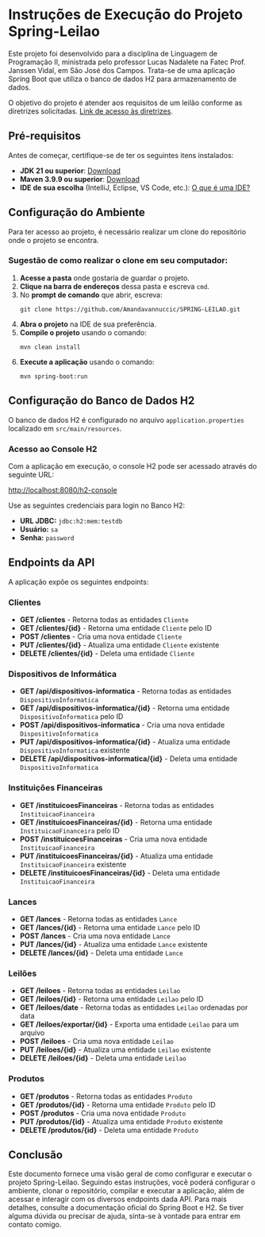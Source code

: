 <h1>Instruções de Execução do Projeto Spring-Leilao</h1>

<p>Este projeto foi desenvolvido para a disciplina de Linguagem de Programação II, ministrada pelo professor Lucas Nadalete na Fatec Prof. Janssen Vidal, em São José dos Campos. Trata-se de uma aplicação Spring Boot que utiliza o banco de dados H2 para armazenamento de dados.</p>

<p>O objetivo do projeto é atender aos requisitos de um leilão conforme as diretrizes solicitadas. <a href="https://github.com/Amandavannuccic/SPRING-LEILAO/blob/main/Diretiz%20de%20projeto%20-%20Spring-Leilao%202024.pdf">Link de acesso às diretrizes</a>.</p>

<h2>Pré-requisitos</h2>

<p>Antes de começar, certifique-se de ter os seguintes itens instalados:</p>
<ul>
  <li><strong>JDK 21 ou superior</strong>: <a href="https://www.oracle.com/br/java/technologies/downloads/">Download</a></li>
  <li><strong>Maven 3.9.9 ou superior</strong>: <a href="https://maven.apache.org/download.cgi">Download</a></li>
  <li><strong>IDE de sua escolha</strong> (IntelliJ, Eclipse, VS Code, etc.): <a href="https://programae.org.br/cursoprogramacao/glossario/o-que-e-ide-em-programacao/">O que é uma IDE?</a></li>
</ul>

<h2>Configuração do Ambiente</h2>

<p>Para ter acesso ao projeto, é necessário realizar um clone do repositório onde o projeto se encontra.</p>

<h3>Sugestão de como realizar o clone em seu computador:</h3>
<ol>
  <li><strong>Acesse a pasta</strong> onde gostaria de guardar o projeto.</li>
  <li><strong>Clique na barra de endereços</strong> dessa pasta e escreva <code>cmd</code>.</li>
  <li>No <strong>prompt de comando</strong> que abrir, escreva:
    <pre><code>git clone https://github.com/Amandavannuccic/SPRING-LEILAO.git</code></pre>
  </li>
  <li><strong>Abra o projeto</strong> na IDE de sua preferência.</li>
  <li><strong>Compile o projeto</strong> usando o comando:
    <pre><code>mvn clean install</code></pre>
  </li>
  <li><strong>Execute a aplicação</strong> usando o comando:
    <pre><code>mvn spring-boot:run</code></pre>
  </li>
</ol>

<h2>Configuração do Banco de Dados H2</h2>

<p>O banco de dados H2 é configurado no arquivo <code>application.properties</code> localizado em <code>src/main/resources</code>.</p>

<h3>Acesso ao Console H2</h3>

<p>Com a aplicação em execução, o console H2 pode ser acessado através do seguinte URL:</p>
<p><a href="http://localhost:8080/h2-console">http://localhost:8080/h2-console</a></p>

<p>Use as seguintes credenciais para login no Banco H2:</p>
<ul>
  <li><strong>URL JDBC:</strong> <code>jdbc:h2:mem:testdb</code></li>
  <li><strong>Usuário:</strong> <code>sa</code></li>
  <li><strong>Senha:</strong> <code>password</code></li>
</ul>

<h2>Endpoints da API</h2>

<p>A aplicação expõe os seguintes endpoints:</p>

<h3>Clientes</h3>
<ul>
  <li><strong>GET /clientes</strong> - Retorna todas as entidades <code>Cliente</code></li>
  <li><strong>GET /clientes/{id}</strong> - Retorna uma entidade <code>Cliente</code> pelo ID</li>
  <li><strong>POST /clientes</strong> - Cria uma nova entidade <code>Cliente</code></li>
  <li><strong>PUT /clientes/{id}</strong> - Atualiza uma entidade <code>Cliente</code> existente</li>
  <li><strong>DELETE /clientes/{id}</strong> - Deleta uma entidade <code>Cliente</code></li>
</ul>

<h3>Dispositivos de Informática</h3>
<ul>
  <li><strong>GET /api/dispositivos-informatica</strong> - Retorna todas as entidades <code>DispositivoInformatica</code></li>
  <li><strong>GET /api/dispositivos-informatica/{id}</strong> - Retorna uma entidade <code>DispositivoInformatica</code> pelo ID</li>
  <li><strong>POST /api/dispositivos-informatica</strong> - Cria uma nova entidade <code>DispositivoInformatica</code></li>
  <li><strong>PUT /api/dispositivos-informatica/{id}</strong> - Atualiza uma entidade <code>DispositivoInformatica</code> existente</li>
  <li><strong>DELETE /api/dispositivos-informatica/{id}</strong> - Deleta uma entidade <code>DispositivoInformatica</code></li>
</ul>

<h3>Instituições Financeiras</h3>
<ul>
  <li><strong>GET /instituicoesFinanceiras</strong> - Retorna todas as entidades <code>InstituicaoFinanceira</code></li>
  <li><strong>GET /instituicoesFinanceiras/{id}</strong> - Retorna uma entidade <code>InstituicaoFinanceira</code> pelo ID</li>
  <li><strong>POST /instituicoesFinanceiras</strong> - Cria uma nova entidade <code>InstituicaoFinanceira</code></li>
  <li><strong>PUT /instituicoesFinanceiras/{id}</strong> - Atualiza uma entidade <code>InstituicaoFinanceira</code> existente</li>
  <li><strong>DELETE /instituicoesFinanceiras/{id}</strong> - Deleta uma entidade <code>InstituicaoFinanceira</code></li>
</ul>

<h3>Lances</h3>
<ul>
  <li><strong>GET /lances</strong> - Retorna todas as entidades <code>Lance</code></li>
  <li><strong>GET /lances/{id}</strong> - Retorna uma entidade <code>Lance</code> pelo ID</li>
  <li><strong>POST /lances</strong> - Cria uma nova entidade <code>Lance</code></li>
  <li><strong>PUT /lances/{id}</strong> - Atualiza uma entidade <code>Lance</code> existente</li>
  <li><strong>DELETE /lances/{id}</strong> - Deleta uma entidade <code>Lance</code></li>
</ul>

<h3>Leilões</h3>
<ul>
  <li><strong>GET /leiloes</strong> - Retorna todas as entidades <code>Leilao</code></li>
  <li><strong>GET /leiloes/{id}</strong> - Retorna uma entidade <code>Leilao</code> pelo ID</li>
  <li><strong>GET /leiloes/date</strong> - Retorna todas as entidades <code>Leilao</code> ordenadas por data</li>
  <li><strong>GET /leiloes/exportar/{id}</strong> - Exporta uma entidade <code>Leilao</code> para um arquivo</li>
  <li><strong>POST /leiloes</strong> - Cria uma nova entidade <code>Leilao</code></li>
  <li><strong>PUT /leiloes/{id}</strong> - Atualiza uma entidade <code>Leilao</code> existente</li>
  <li><strong>DELETE /leiloes/{id}</strong> - Deleta uma entidade <code>Leilao</code></li>
</ul>

<h3>Produtos</h3>
<ul>
  <li><strong>GET /produtos</strong> - Retorna todas as entidades <code>Produto</code></li>
  <li><strong>GET /produtos/{id}</strong> - Retorna uma entidade <code>Produto</code> pelo ID</li>
  <li><strong>POST /produtos</strong> - Cria uma nova entidade <code>Produto</code></li>
  <li><strong>PUT /produtos/{id}</strong> - Atualiza uma entidade <code>Produto</code> existente</li>
  <li><strong>DELETE /produtos/{id}</strong> - Deleta uma entidade <code>Produto</code></li>
</ul>

<h2>Conclusão</h2>

<p>Este documento fornece uma visão geral de como configurar e executar o projeto Spring-Leilao. Seguindo estas instruções, você poderá configurar o ambiente, clonar o repositório, compilar e executar a aplicação, além de acessar e interagir com os diversos endpoints dada API. Para mais detalhes, consulte a documentação oficial do Spring Boot e H2. Se tiver alguma dúvida ou precisar de ajuda, sinta-se à vontade para entrar em contato comigo.</p>
